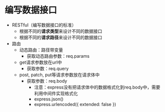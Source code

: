 # 编写数据接口
* RESTful（编写数据接口的标准）
    * 根据不同的**请求类型**来设计不同的数据接口
    * 根据不同的**请求路径**来设计不同的数据接口
* 路由
    * 动态路由：路径带变量
        * 获取动态路由参数：req.params
    * get请求参数放在url中
        * 获取参数：req.query
    * post, patch, put等请求参数放在请求体中
        * 获取参数：req.body
            * 注意：express没有把请求体中的数据格式化到req.body中，需要利用中间件实现格式化
            * express.json()
            * express.urlencoded({ extended: false })
```js

```